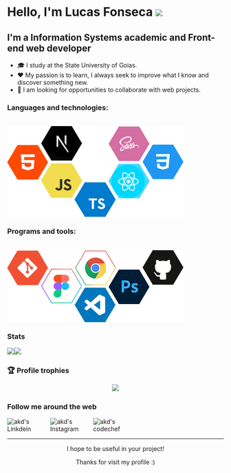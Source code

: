 # Hello, I'm Lucas Fonseca <img src="https://media.giphy.com/media/hvRJCLFzcasrR4ia7z/giphy.gif" width="35px">

## I'm a Information Systems academic and Front-end web developer

- 🎓 I study at the State University of Goias.
- ❤ My passion is to learn, I always seek to improve what I know and discover something new.
- 🤝 I am looking for opportunities to collaborate with web projects.

### Languages and technologies:

<br>
<img align="center" src="imgs/languages.png"/>
<br>

### Programs and tools:

<br>
<img align="center" src="imgs/tools.png"/>
<br>

### Stats

<img height="207px" src="https://github-readme-stats.vercel.app/api?username=LucasOFonseca&show_icons=true&title_color=FFFFFF&icon_color=FFFFFF&text_color=FFFFFF&bg_color=0D1117&hide_border=true&include_all_commits=true&count_private=true"/><img height="207px" src="https://github-readme-stats.vercel.app/api/top-langs/?username=LucasOFonseca&layout=compact&show_icons=true&title_color=FFFFFF&icon_color=FFFFFF&text_color=FFFFFF&bg_color=0D1117&hide_border=true"/>

### 🏆 Profile trophies

<p align="center">
  <img width="900px" src="https://github-profile-trophy.vercel.app/?username=LucasOFonseca&column=8&theme=onedark&no-frame=true&no-bg=true"/>
</p>

### Follow me around the web

<a href="https://www.linkedin.com/in/lucas-fonseca-138b57200/">
  <img align="left" alt="akd's Linkdein" width="100px" src="https://img.shields.io/badge/Linkedin-0A66C2?style=for-the-badge&logo=Linkedin&logoColor=white" />
</a>
<a href="https://www.instagram.com/lucasfonseca_design/">
  <img align="left" alt="akd's Instagram" width="100px" src="https://img.shields.io/badge/Instagram-E4405F?style=for-the-badge&logo=instagram&logoColor=white" />
</a>
<a href="mailto:lucasfonsecaeditor@gmail.com">
  <img align="left" alt="akd's codechef" width="70px" src="https://img.shields.io/badge/Gmail-EA4335?style=for-the-badge&logo=Gmail&logoColor=white" />
</a>

<br>
<br>

---
<p align="center">I hope to be useful in your project!</p>
<p align="center">Thanks for visit my profile :)</p>
